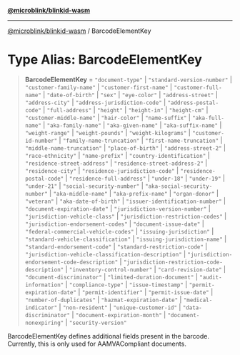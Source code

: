 [**@microblink/blinkid-wasm**](../README.md)

***

[@microblink/blinkid-wasm](../README.md) / BarcodeElementKey

# Type Alias: BarcodeElementKey

> **BarcodeElementKey** = `"document-type"` \| `"standard-version-number"` \| `"customer-family-name"` \| `"customer-first-name"` \| `"customer-full-name"` \| `"date-of-birth"` \| `"sex"` \| `"eye-color"` \| `"address-street"` \| `"address-city"` \| `"address-jurisdiction-code"` \| `"address-postal-code"` \| `"full-address"` \| `"height"` \| `"height-in"` \| `"height-cm"` \| `"customer-middle-name"` \| `"hair-color"` \| `"name-suffix"` \| `"aka-full-name"` \| `"aka-family-name"` \| `"aka-given-name"` \| `"aka-suffix-name"` \| `"weight-range"` \| `"weight-pounds"` \| `"weight-kilograms"` \| `"customer-id-number"` \| `"family-name-truncation"` \| `"first-name-truncation"` \| `"middle-name-truncation"` \| `"place-of-birth"` \| `"address-street-2"` \| `"race-ethnicity"` \| `"name-prefix"` \| `"country-identification"` \| `"residence-street-address"` \| `"residence-street-address-2"` \| `"residence-city"` \| `"residence-jurisdiction-code"` \| `"residence-postal-code"` \| `"residence-full-address"` \| `"under-18"` \| `"under-19"` \| `"under-21"` \| `"social-security-number"` \| `"aka-social-security-number"` \| `"aka-middle-name"` \| `"aka-prefix-name"` \| `"organ-donor"` \| `"veteran"` \| `"aka-date-of-birth"` \| `"issuer-identification-number"` \| `"document-expiration-date"` \| `"jurisdiction-version-number"` \| `"jurisdiction-vehicle-class"` \| `"jurisdiction-restriction-codes"` \| `"jurisdiction-endorsement-codes"` \| `"document-issue-date"` \| `"federal-commercial-vehicle-codes"` \| `"issuing-jurisdiction"` \| `"standard-vehicle-classification"` \| `"issuing-jurisdiction-name"` \| `"standard-endorsement-code"` \| `"standard-restriction-code"` \| `"jurisdiction-vehicle-classification-description"` \| `"jurisdiction-endorsement-code-description"` \| `"jurisdiction-restriction-code-description"` \| `"inventory-control-number"` \| `"card-revision-date"` \| `"document-discriminator"` \| `"limited-duration-document"` \| `"audit-information"` \| `"compliance-type"` \| `"issue-timestamp"` \| `"permit-expiration-date"` \| `"permit-identifier"` \| `"permit-issue-date"` \| `"number-of-duplicates"` \| `"hazmat-expiration-date"` \| `"medical-indicator"` \| `"non-resident"` \| `"unique-customer-id"` \| `"data-discriminator"` \| `"document-expiration-month"` \| `"document-nonexpiring"` \| `"security-version"`

BarcodeElementKey defines additional fields present in the barcode.
Currently, this is only used for AAMVACompliant documents.
